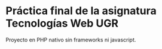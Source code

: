 # Práctica final de la asignatura Tecnologías Web UGR

Proyecto en PHP nativo sin frameworks ni javascript.

